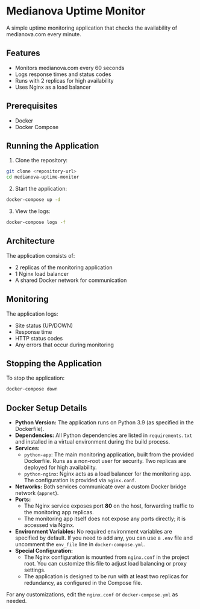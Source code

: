 # Medianova Uptime Monitor

A simple uptime monitoring application that checks the availability of medianova.com every minute.

## Features

- Monitors medianova.com every 60 seconds
- Logs response times and status codes
- Runs with 2 replicas for high availability
- Uses Nginx as a load balancer

## Prerequisites

- Docker
- Docker Compose

## Running the Application

1. Clone the repository:
```bash
git clone <repository-url>
cd medianova-uptime-monitor
```

2. Start the application:
```bash
docker-compose up -d
```

3. View the logs:
```bash
docker-compose logs -f
```

## Architecture

The application consists of:
- 2 replicas of the monitoring application
- 1 Nginx load balancer
- A shared Docker network for communication

## Monitoring

The application logs:
- Site status (UP/DOWN)
- Response time
- HTTP status codes
- Any errors that occur during monitoring

## Stopping the Application

To stop the application:
```bash
docker-compose down
```

## Docker Setup Details

- **Python Version:** The application runs on Python 3.9 (as specified in the Dockerfile).
- **Dependencies:** All Python dependencies are listed in `requirements.txt` and installed in a virtual environment during the build process.
- **Services:**
  - `python-app`: The main monitoring application, built from the provided Dockerfile. Runs as a non-root user for security. Two replicas are deployed for high availability.
  - `python-nginx`: Nginx acts as a load balancer for the monitoring app. The configuration is provided via `nginx.conf`.
- **Networks:** Both services communicate over a custom Docker bridge network (`appnet`).
- **Ports:**
  - The Nginx service exposes port **80** on the host, forwarding traffic to the monitoring app replicas.
  - The monitoring app itself does not expose any ports directly; it is accessed via Nginx.
- **Environment Variables:** No required environment variables are specified by default. If you need to add any, you can use a `.env` file and uncomment the `env_file` line in `docker-compose.yml`.
- **Special Configuration:**
  - The Nginx configuration is mounted from `nginx.conf` in the project root. You can customize this file to adjust load balancing or proxy settings.
  - The application is designed to be run with at least two replicas for redundancy, as configured in the Compose file.

For any customizations, edit the `nginx.conf` or `docker-compose.yml` as needed.